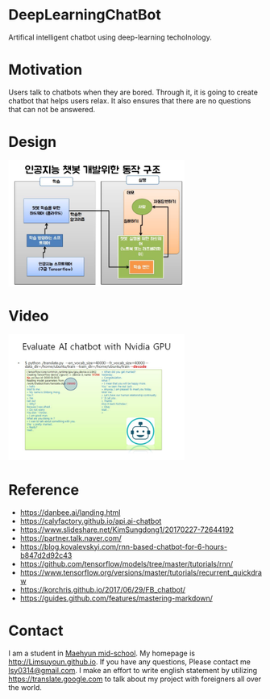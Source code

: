 # DeepLearningChatBot
Artifical intelligent chatbot using deep-learning techolnology.

# Motivation
Users talk to chatbots when they are bored. Through it, it is going to create chatbot that helps users relax. It also ensures that there are no questions that can not be answered.

# Design
<img src=https://github.com/Limsuyoun/DeepLearningChatBot/blob/master/image/DEMO.JPG border=0 width=350 height=250> </img>

# Video
<img src=https://github.com/Limsuyoun/DeepLearningChatBot/blob/master/image/demo..JPG border=0 width=350 height=250> </img>

# Reference
* https://danbee.ai/landing.html <br>
* https://calyfactory.github.io/api.ai-chatbot<br>
* https://www.slideshare.net/KimSungdong1/20170227-72644192 <br>
* https://partner.talk.naver.com/<br>
* https://blog.kovalevskyi.com/rnn-based-chatbot-for-6-hours-b847d2d92c43 <br>
* https://github.com/tensorflow/models/tree/master/tutorials/rnn/ <br>
* https://www.tensorflow.org/versions/master/tutorials/recurrent_quickdraw<br>
* https://korchris.github.io/2017/06/29/FB_chatbot/ <br>
* https://guides.github.com/features/mastering-markdown/

# Contact
I am a student in [Maehyun mid-school](http://www.maehyeon.ms.kr/). My homepage is http://Limsuyoun.github.io. If you have any questions, Please contact me lsy0314@gmail.com. I make an effort to write english statement by utilizing https://translate.google.com to talk about my project with foreigners all over the world.
